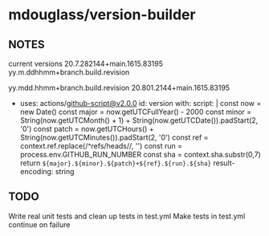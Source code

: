 # mdouglass/version-builder


## NOTES
current versions
20.7.282144+main.1615.83195
yy.m.ddhhmm+branch.build.revision

yy.mdd.hhmm+branch.build.revision
20.801.2144+main.1615.83195

- uses: actions/github-script@v2.0.0
  id: version
  with:
    script: |
      const now = new Date()
      const major = now.getUTCFullYear() - 2000
      const minor = String(now.getUTCMonth() + 1) + String(now.getUTCDate()).padStart(2, '0')
      const patch = now.getUTCHours() + String(now.getUTCMinutes()).padStart(2, '0')
      const ref = context.ref.replace(/^refs\/heads\//, '')
      const run = process.env.GITHUB_RUN_NUMBER
      const sha = context.sha.substr(0,7)
      return `${major}.${minor}.${patch}+${ref}.${run}.${sha}`
    result-encoding:  string


## TODO
Write real unit tests and clean up tests in test.yml
Make tests in test.yml continue on failure